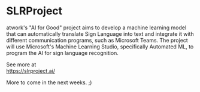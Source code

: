 # SLRProject

atwork's "AI for Good" project aims to develop a machine learning model that can automatically translate Sign Language into text and integrate it with different communication programs, such as Microsoft Teams. The project will use Microsoft's Machine Learning Studio, specifically Automated ML, to program the AI for sign language recognition.

See more at  
https://slrproject.ai/  

More to come in the next weeks. ;)
